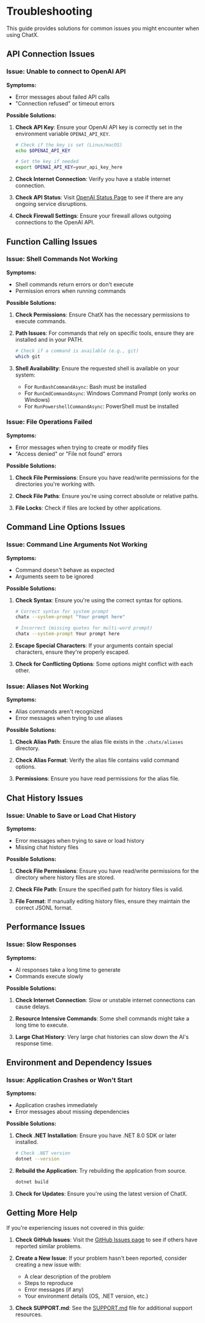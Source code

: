 # Troubleshooting

This guide provides solutions for common issues you might encounter when using ChatX.

## API Connection Issues

### Issue: Unable to connect to OpenAI API

**Symptoms:**
- Error messages about failed API calls
- "Connection refused" or timeout errors

**Possible Solutions:**
1. **Check API Key**: Ensure your OpenAI API key is correctly set in the environment variable `OPENAI_API_KEY`.
   ```bash
   # Check if the key is set (Linux/macOS)
   echo $OPENAI_API_KEY
   
   # Set the key if needed
   export OPENAI_API_KEY=your_api_key_here
   ```

2. **Check Internet Connection**: Verify you have a stable internet connection.

3. **Check API Status**: Visit [OpenAI Status Page](https://status.openai.com/) to see if there are any ongoing service disruptions.

4. **Check Firewall Settings**: Ensure your firewall allows outgoing connections to the OpenAI API.

## Function Calling Issues

### Issue: Shell Commands Not Working

**Symptoms:**
- Shell commands return errors or don't execute
- Permission errors when running commands

**Possible Solutions:**
1. **Check Permissions**: Ensure ChatX has the necessary permissions to execute commands.

2. **Path Issues**: For commands that rely on specific tools, ensure they are installed and in your PATH.
   ```bash
   # Check if a command is available (e.g., git)
   which git
   ```

3. **Shell Availability**: Ensure the requested shell is available on your system:
   - For `RunBashCommandAsync`: Bash must be installed
   - For `RunCmdCommandAsync`: Windows Command Prompt (only works on Windows)
   - For `RunPowershellCommandAsync`: PowerShell must be installed

### Issue: File Operations Failed

**Symptoms:**
- Error messages when trying to create or modify files
- "Access denied" or "File not found" errors

**Possible Solutions:**
1. **Check File Permissions**: Ensure you have read/write permissions for the directories you're working with.

2. **Check File Paths**: Ensure you're using correct absolute or relative paths.

3. **File Locks**: Check if files are locked by other applications.

## Command Line Options Issues

### Issue: Command Line Arguments Not Working

**Symptoms:**
- Command doesn't behave as expected
- Arguments seem to be ignored

**Possible Solutions:**
1. **Check Syntax**: Ensure you're using the correct syntax for options.
   ```bash
   # Correct syntax for system prompt
   chatx --system-prompt "Your prompt here"
   
   # Incorrect (missing quotes for multi-word prompt)
   chatx --system-prompt Your prompt here
   ```

2. **Escape Special Characters**: If your arguments contain special characters, ensure they're properly escaped.

3. **Check for Conflicting Options**: Some options might conflict with each other.

### Issue: Aliases Not Working

**Symptoms:**
- Alias commands aren't recognized
- Error messages when trying to use aliases

**Possible Solutions:**
1. **Check Alias Path**: Ensure the alias file exists in the `.chatx/aliases` directory.

2. **Check Alias Format**: Verify the alias file contains valid command options.

3. **Permissions**: Ensure you have read permissions for the alias file.

## Chat History Issues

### Issue: Unable to Save or Load Chat History

**Symptoms:**
- Error messages when trying to save or load history
- Missing chat history files

**Possible Solutions:**
1. **Check File Permissions**: Ensure you have read/write permissions for the directory where history files are stored.

2. **Check File Path**: Ensure the specified path for history files is valid.

3. **File Format**: If manually editing history files, ensure they maintain the correct JSONL format.

## Performance Issues

### Issue: Slow Responses

**Symptoms:**
- AI responses take a long time to generate
- Commands execute slowly

**Possible Solutions:**
1. **Check Internet Connection**: Slow or unstable internet connections can cause delays.

2. **Resource Intensive Commands**: Some shell commands might take a long time to execute.

3. **Large Chat History**: Very large chat histories can slow down the AI's response time.

## Environment and Dependency Issues

### Issue: Application Crashes or Won't Start

**Symptoms:**
- Application crashes immediately
- Error messages about missing dependencies

**Possible Solutions:**
1. **Check .NET Installation**: Ensure you have .NET 8.0 SDK or later installed.
   ```bash
   # Check .NET version
   dotnet --version
   ```

2. **Rebuild the Application**: Try rebuilding the application from source.
   ```bash
   dotnet build
   ```

3. **Check for Updates**: Ensure you're using the latest version of ChatX.

## Getting More Help

If you're experiencing issues not covered in this guide:

1. **Check GitHub Issues**: Visit the [GitHub Issues page](https://github.com/username/chatx/issues) to see if others have reported similar problems.

2. **Create a New Issue**: If your problem hasn't been reported, consider creating a new issue with:
   - A clear description of the problem
   - Steps to reproduce
   - Error messages (if any)
   - Your environment details (OS, .NET version, etc.)

3. **Check SUPPORT.md**: See the [SUPPORT.md](../SUPPORT.md) file for additional support resources.
